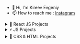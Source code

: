 - 👋 Hi, I’m Kireev Evgeniy
- 📫 How to reach me : [Instagram](https://instagram.com/ev_kireev?igshid=NmNmNjAwNzg=) 
	 
 <details><summary>🚀 React JS Projects</summary>
	
   1. [Marcoo-Shop (Next.js)](https://shop-marcooo.vercel.app/) in developing...
   2. [Start-Next.js](https://next-js-sable-six.vercel.app/).
   3. [Blogofolio React](https://evgkireev.github.io/Blogofolio/) in developing...
   4. [Pizza-shop React](https://evgkireev.github.io/React-pizza/).
   5. [To-do React](https://evgkireev.github.io/todo-react-2/).
   6. [Photo Gallery React](https://evgkireev.github.io/photos-gallery/).
   7. [Currency Converter React](https://evgkireev.github.io/Currency-converter/).
   8. [Gues List React](https://evgkireev.github.io/Guest-list/).
   9. [Quiz React](https://evgkireev.github.io/quiz/).
   10. [Counter React](https://evgkireev.github.io/Counter/).
   11. [Modal React](https://evgkireev.github.io/modal/).
   12. covid-19 in developing.
  
</details>
  <details><summary>⚡ JS Projects</summary>
  
   1. [Trello JS](https://evgkireev.github.io/trello/).
   2. [To-do JS](https://evgkireev.github.io/todo-app/).
  
</details>
  <details><summary>🌱 CSS & HTML Projects</summary>
  
   1. [Shop HIMO](https://evgkireev.github.io/HIMO).
   2. [PROTOTYPES AXIT](https://evgkireev.github.io/AXIT/).
   3. [PROTOTYPES ActiveBox](https://evgkireev.github.io/ActiveBox/).
   4. Online store MARCHO.
   5. Online store GLEE.
  
</details>


